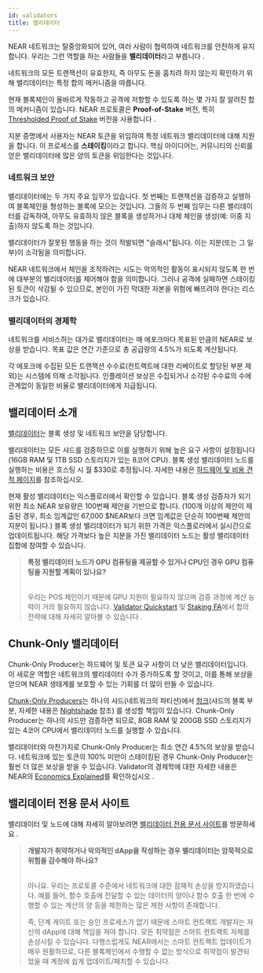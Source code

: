 ```yaml
---
id: validators
title: 밸리데이터
---
```


NEAR 네트워크는 탈중앙화되어 있어, 여러 사람이 협력하여 네트워크를 안전하게 유지합니다. 우리는 그런 역할을 하는 사람들을 **밸리데이터**라고 부릅니다 .

네트워크의 모든 트랜잭션이 유효한지, 즉 아무도 돈을 훔치려 하지 않는지 확인하기 위해 밸리데이터는 특정 합의 메커니즘을 따릅니다.

현재 블록체인이 올바르게 작동하고 공격에 저항할 수 있도록 하는 몇 가지 잘 알려진 합의 메커니즘이 있습니다. NEAR 프로토콜은 **Proof-of-Stake** 버전, 특히 [Thresholded Proof of Stake](https://near.org/blog/thresholded-proof-of-stake/) 버전을 사용합니다 .

지분 증명에서 사용자는 NEAR 토큰을 위임하여 특정 네트워크 밸리데이터에 대해 지원을 합니다. 이 프로세스를 **스테이킹**이라고 합니다. 핵심 아이디어는, 커뮤니티의 신뢰를 얻은 밸리데이터에 많은 양의 토큰을 위임한다는 것입니다.

### 네트워크 보안
밸리데이터에는 두 가지 주요 임무가 있습니다. 첫 번째는 트랜잭션을 검증하고 실행하여 블록체인을 형성하는 블록에 모으는 것입니다. 그들의 두 번째 임무는 다른 밸리데이터를 감독하여, 아무도 유효하지 않은 블록을 생성하거나 대체 체인을 생성(예: 이중 지출)하지 않도록 하는 것입니다.

밸리데이터가 잘못된 행동을 하는 것이 적발되면 "슬래시"됩니다. 이는 지분(또는 그 일부)이 소각됨을 의미합니다.

NEAR 네트워크에서 체인을 조작하려는 시도는 악의적인 활동이 표시되지 않도록 한 번에 대부분의 밸리데이터를 제어해야 함을 의미합니다. 그러나 공격에 실패하면 스테이킹된 토큰이 삭감될 수 있으므로, 본인이 가진 막대한 자본을 위험에 빠뜨려야 한다는 리스크가 있습니다.

### 밸리데이터의 경제학
네트워크를 서비스하는 대가로 밸리데이터는 매 에포크마다 목표된 만큼의 NEAR로 보상을 받습니다. 목표 값은 연간 기준으로 총 공급량의 4.5%가 되도록 계산됩니다.

각 에포크에 수집된 모든 트랜잭션 수수료(컨트랙트에 대한 리베이트로 할당된 부분 제외)는 시스템에 의해 소각됩니다. 인플레이션 보상은 수집되거나 소각된 수수료의 수에 관계없이 동일한 비율로 밸리데이터에게 지급됩니다.

## 밸리데이터 소개

[밸리데이터](https://near.org/papers/the-official-near-white-paper/#economics)는 블록 생성 및 네트워크 보안을 담당합니다. 

밸리데이터는 모든 샤드를 검증하므로 이를 실행하기 위해 높은 요구 사항이 설정됩니다(16GB RAM 및 1TB SSD 스토리지가 있는 8코어 CPU). 블록 생성 밸리데이터 노드를 실행하는 비용은 호스팅 시 월 $330로 추정됩니다. 자세한 내용은 [하드웨어 및 비용 견적 페이지](https://near-nodes.io/validator/hardware)를 참조하십시오.

현재 활성 밸리데이터는 익스플로러에서 확인할 수 있습니다. 블록 생성 검증자가 되기 위한 최소 NEAR 보유량은 100번째 제안을 기반으로 합니다. (100개 이상의 제안이 제출된 경우, 최소 임계값인 67,000 $NEAR보다 크면 임계값은 단순히 100번째 제안의 지분이 됩니다.) 블록 생성 밸리데이터가 되기 위한 가격은 익스플로러에서 실시간으로 업데이트됩니다. 해당 가격보다 높은 지분을 가진 밸리데이터 노드는 활성 밸리데이터 집합에 참여할 수 있습니다.

<blockquote class="lesson">
<strong>특정 밸리데이터 노드가 GPU 컴퓨팅을 제공할 수 있거나 CPU인 경우 GPU 컴퓨팅을 지원할 계획이 있나요?</strong><br /><br />

우리는 POS 체인이기 때문에 GPU 지원이 필요하지 않으며 검증 과정에 계산 능력이 거의 필요하지 않습니다.
<a href="https://github.com/near/wiki/blob/master/Archive/validators/about.md">Validator Quickstart</a> 및 <a href="https://github.com/near/wiki/blob/master/Archive/validators/faq.md">Staking FA</a>에서 합의 전략에 대해 자세히 알아볼 수 있습니다 .
</blockquote>

## Chunk-Only 밸리데이터

Chunk-Only Producer는 하드웨어 및 토큰 요구 사항이 더 낮은 밸리데이터입니다. 이 새로운 역할은 네트워크의 밸리데이터 수가 증가하도록 할 것이고, 이를 통해 보상을 얻으며 NEAR 생태계를 보호할 수 있는 기회를 더 많이 만들 수 있습니다.

[Chunk-Only Producers](https://near.org/papers/the-official-near-white-paper/#economics)는 하나의 샤드(네트워크의 파티션)에서 [청크](https://near.org/papers/nightshade/#nightshade)(샤드의 블록 부분, 자세한 내용은 [Nightshade](https://near.org/papers/nightshade/) 참조) 를 생성할 책임이 있습니다. Chunk-Only Producer는 하나의 샤드만 검증하면 되므로, 8GB RAM 및 200GB SSD 스토리지가 있는 4코어 CPU에서 밸리데이터 노드를 실행할 수 있습니다.


밸리데이터와 마찬가지로 Chunk-Only Producer는 최소 연간 4.5%의 보상을 받습니다. 네트워크에 있는 토큰의 100% 미만이 스테이킹된 경우 Chunk-Only Producer는 훨씬 더 많은 보상을 받을 수 있습니다. Validator의 경제학에 대한 자세한 내용은 NEAR의 [Economics Explained](https://near.org/blog/near-protocol-economics/)를 확인하십시오 .

## 밸리데이터 전용 문서 사이트

밸리데이터 및 노드에 대해 자세히 알아보려면 [밸리데이터 전용 문서 사이트](https://near-nodes.io/)를 방문하세요 .


<blockquote class="lesson">
<strong>개발자가 취약하거나 악의적인 dApp을 작성하는 경우 밸리데이터는 암묵적으로 위험을 감수해야 하나요?</strong><br /><br />
 
아니요. 우리는 프로토콜 수준에서 네트워크에 대한 잠재적 손상을 방지하였습니다. 예를 들어, 함수 호출에 전달할 수 있는 데이터의 양이나 함수 호출 한 번에 수행할 수 있는 계산의 양 등을 제한하는 많은 제한 사항이 존재합니다.

즉, 단계 게이트 또는 승인 프로세스가 없기 때문에 스마트 컨트랙트 개발자는 자신의 dApp에 대해 책임을 져야 합니다. 모든 취약점은 스마트 컨트랙트 자체를 손상시킬 수 있습니다. 다행스럽게도 NEAR에서는 스마트 컨트랙트 업데이트가 매우 원활하므로, 다른 블록체인에서 수행할 수 없는 방식으로 취약점이 발견되었을 때 계정에 쉽게 업데이트/패치할 수 있습니다.
</blockquote>